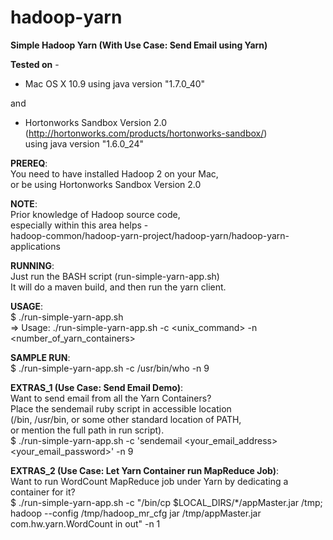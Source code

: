 hadoop-yarn
===========

<b>Simple Hadoop Yarn (With Use Case: Send Email using Yarn)</b>

<b>Tested on</b> -

* Mac OS X 10.9 using java version "1.7.0_40"

and

* Hortonworks Sandbox Version 2.0<br>
(http://hortonworks.com/products/hortonworks-sandbox/)<br>
using java version "1.6.0_24"

<b>PREREQ</b>:<br>
You need to have installed Hadoop 2 on your Mac,<br>
or be using Hortonworks Sandbox Version 2.0<br>

<b>NOTE</b>:<br>
Prior knowledge of Hadoop source code,<br>
especially within this area helps -<br>
hadoop-common/hadoop-yarn-project/hadoop-yarn/hadoop-yarn-applications

<b>RUNNING</b>:<br>
Just run the BASH script (run-simple-yarn-app.sh)<br>
It will do a maven build, and then run the yarn client.

<b>USAGE</b>:<br>
$ ./run-simple-yarn-app.sh<br>
=> Usage: ./run-simple-yarn-app.sh -c <unix_command> -n <number_of_yarn_containers>

<b>SAMPLE RUN</b>:<br>
$ ./run-simple-yarn-app.sh -c /usr/bin/who -n 9

<b>EXTRAS_1 (Use Case: Send Email Demo)</b>:<br>
Want to send email from all the Yarn Containers?<br>
Place the sendemail ruby script in accessible location<br>
(/bin, /usr/bin, or some other standard location of PATH,<br>
or mention the full path in run script).<br>
$ ./run-simple-yarn-app.sh -c 'sendemail &lt;your_email_address&gt; &lt;your_email_password&gt;' -n 9

<b>EXTRAS_2 (Use Case: Let Yarn Container run MapReduce Job)</b>:<br>
Want to run WordCount MapReduce job under Yarn by dedicating a container for it?<br>
$ ./run-simple-yarn-app.sh -c "/bin/cp \$LOCAL_DIRS/*/appMaster.jar /tmp\; hadoop --config /tmp/hadoop_mr_cfg jar /tmp/appMaster.jar com.hw.yarn.WordCount in out" -n 1

